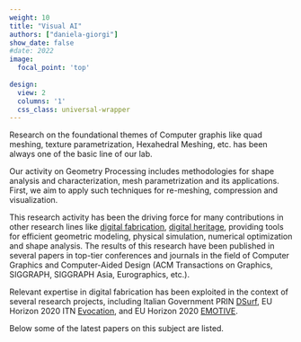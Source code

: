 ```yaml
---
weight: 10
title: "Visual AI"
authors: ["daniela-giorgi"]
show_date: false
#date: 2022
image:
  focal_point: 'top'
  
design:
  view: 2
  columns: '1'
  css_class: universal-wrapper
---
```


Research on the foundational themes of Computer graphis like quad meshing, texture parametrization, Hexahedral Meshing, etc. has been always one of the basic line of our lab.

Our activity on Geometry Processing includes methodologies for shape analysis and characterization, mesh parametrization and its applications. First, we aim to apply such techniques for re-meshing, compression and visualization. 

This research activity has been the driving force for many contributions in other research lines like [digital fabrication](/research/digital-fabrication), [digital heritage](/research/digitization),  providing tools for efficient geometric modeling, physical simulation, numerical optimization and shape analysis. The results of this research have been published in several papers in top-tier conferences and journals in the field of Computer Graphics and Computer-Aided Design (ACM Transactions on Graphics, SIGGRAPH, SIGGRAPH Asia, Eurographics, etc.).

Relevant expertise in digital fabrication has been exploited in the context of several research projects, including Italian Government PRIN [DSurf](https://www.isti.cnr.it/en/research/project-detail/7800/DSurf_DSurf:_Scalable_Computational_Methods_for_3D_Printing_Surfaces), EU Horizon 2020 ITN [Evocation](https://evocation.eu), and EU Horizon 2020 [EMOTIVE](https://emotiveproject.eu).

Below some of the latest papers on this subject are listed.
